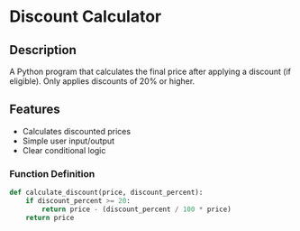 # Discount Calculator

## Description
A Python program that calculates the final price after applying a discount (if eligible). Only applies discounts of 20% or higher.

## Features
- Calculates discounted prices
- Simple user input/output
- Clear conditional logic

### Function Definition
```python
def calculate_discount(price, discount_percent):
    if discount_percent >= 20:
        return price - (discount_percent / 100 * price)
    return price

